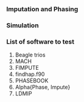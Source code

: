 ### Imputation and Phasing


### Simulation



### List of software to test

1. Beagle trios
2. MACH
3. FIMPUTE
4. findhap.f90
5. PHASEBOOK
6. Alpha{Phase, Impute}
7. LDMIP




